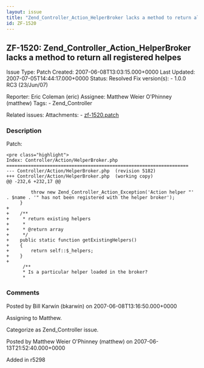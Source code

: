 ```yaml
---
layout: issue
title: "Zend_Controller_Action_HelperBroker lacks a method to return all registered helpes"
id: ZF-1520
---
```


ZF-1520: Zend\_Controller\_Action\_HelperBroker lacks a method to return all registered helpes
----------------------------------------------------------------------------------------------

 Issue Type: Patch Created: 2007-06-08T13:03:15.000+0000 Last Updated: 2007-07-05T14:44:17.000+0000 Status: Resolved Fix version(s): - 1.0.0 RC3 (23/Jun/07)
 
 Reporter:  Eric Coleman (eric)  Assignee:  Matthew Weier O'Phinney (matthew)  Tags: - Zend\_Controller
 
 Related issues: 
 Attachments: - [zf-1520.patch](/issues/secure/attachment/10530/zf-1520.patch)
 
### Description

Patch:

 
    <pre class="highlight">
    Index: Controller/Action/HelperBroker.php
    ===================================================================
    --- Controller/Action/HelperBroker.php  (revision 5182)
    +++ Controller/Action/HelperBroker.php  (working copy)
    @@ -232,6 +232,17 @@
     
             throw new Zend_Controller_Action_Exception('Action helper "' . $name . '" has not been registered with the helper broker');
         }
    +
    +    /**
    +     * return existing helpers
    +     *
    +     * @return array
    +     */
    +    public static function getExistingHelpers()
    +    {
    +        return self::$_helpers;
    +    }
    +
          /**
          * Is a particular helper loaded in the broker?
          * 


 

 

### Comments

Posted by Bill Karwin (bkarwin) on 2007-06-08T13:16:50.000+0000

Assigning to Matthew.

Categorize as Zend\_Controller issue.

 

 

Posted by Matthew Weier O'Phinney (matthew) on 2007-06-13T21:52:40.000+0000

Added in r5298

 

 
